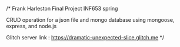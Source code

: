 /*
Frank Harleston Final Project
INF653 spring

CRUD operation for a json file and mongo database using mongoose, express, and node.js

Glitch server link : https://dramatic-unexpected-slice.glitch.me
*/

